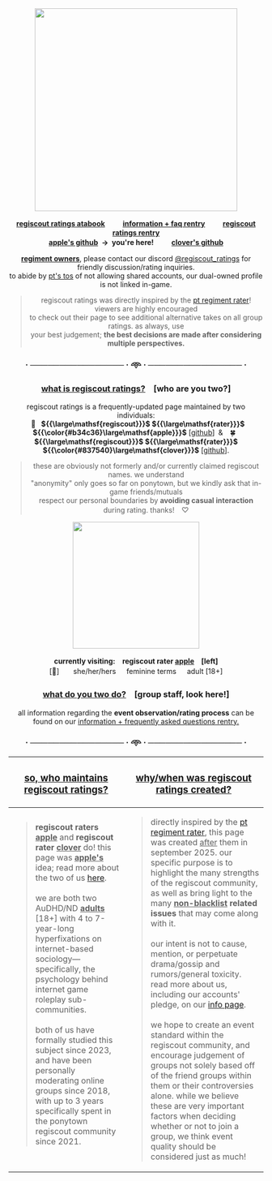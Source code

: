 
<div align="center">
<img src="https://i.postimg.cc/gkGdq95k/logo.png" width="400">

<b> [regiscout ratings atabook](https://regiscout-ratings.atabook.org)　 　[information + faq rentry](https://rentry.co/regiscout-ratings-info)　 　[regiscout ratings rentry](https://rentry.co/regiscout-ratings)\
[apple's github](https://github.com/clover-regiscout-ratings) → you're here!　 　[clover's github](https://github.com/clover-regiscout-ratings) </b>


<ins>**regiment owners**</ins>, please contact our discord [@regiscout_ratings](https://discord.com/users/1412353928355516516) for friendly discussion/rating inquiries.\
to abide by [pt's tos](https://pony.town/termsofservice.html) of not allowing shared accounts, our dual-owned profile is not linked in-game.

> regiscout ratings was directly inspired by the [pt regiment rater](rentry.co/ptregimentrater)! viewers are highly encouraged\
> to check out their page to see additional alternative takes on all group ratings. as always, use\
> your best judgement; <b>the best decisions are made after considering multiple perspectives.</b>
### · ──────────────── · 𖥸 · ──────────────── ·

<h3>
<ins>what is regiscout ratings?</ins>　[who are you two?]
</h3>


regiscout ratings is a frequently-updated page maintained by two individuals:\
 🍎  **${{\large\mathsf{regiscout}}}$ ${{\large\mathsf{rater}}}$ ${{\color{#b34c36}\large\mathsf{apple}}}$** [[github](https://github.com/apple-regiscout-ratings)] &  🍀  **${{\large\mathsf{regiscout}}}$ ${{\large\mathsf{rater}}}$ ${{\color{#837540}\large\mathsf{clover}}}$** [[github](https://github.com/clover-regiscout-ratings)].

> these are obviously not formerly and/or currently claimed regiscout names. we understand\
> "anonymity" only goes so far on ponytown, but we kindly ask that in-game friends/mutuals\
> respect our personal boundaries by **avoiding casual interaction** during rating. thanks!　♡

<img src="https://i.postimg.cc/zGJCrfQZ/image.png" width="250">

**currently visiting:　regiscout rater <ins>apple</ins>　[left]**\
[🍎]　  she/her/hers　 feminine terms　 adult [18+]</sup>


<h3><ins>what do you two do?</ins>　[group staff, look here!]</h3>

all information regarding the **event observation/rating process** can be\
found on our [information + frequently asked questions rentry.](https://rentry.co/regiscout-ratings-info)

### · ──────────────── · 𖥸 · ──────────────── ·
</div>

| <h3><ins>so, who maintains regiscout ratings?</ins></h3> | <h3><ins>why/when was regiscout ratings created?</ins></h3> |
| ------------- | ------------- |
| <blockquote>**regiscout raters <ins>apple</ins>** and **regiscout rater <ins>clover</ins>** do! this page was **<ins>apple's</ins>** idea; read more about the two of us [here](https://rentry.co/regiscout-ratings-info).<br/><br/> we are both two AuDHD/ND <ins>**adults**</ins> [18+] with 4 to 7-year-long hyperfixations on internet-based sociology—specifically, the psychology behind internet game roleplay sub-communities.<br/><br/> both of us have formally studied this subject since 2023, and have been personally moderating online groups since 2018, with up to 3 years specifically spent in the ponytown regiscout community since 2021.</blockquote>  <br /> | <blockquote> directly inspired by the [pt regiment rater](rentry.co/ptregimentrater), this page was created <ins>after</ins> them in september 2025. our specific purpose is to highlight the many strengths of the regiscout community, as well as bring light to the many <b><ins>non-blacklist</ins> related issues</b> that may come along with it.<br/><br/> our intent is not to cause, mention, or perpetuate drama/gossip and rumors/general toxicity. read more about us, including our accounts' pledge, on our [info page](https://rentry.co/regiscout-ratings-info).<br/><br/>  we hope to create an event standard within the regiscout community, and encourage judgement of groups not solely based off of the friend groups within them or their controversies alone. while we believe these are very important factors when deciding whether or not to join a group, we think event quality should be considered just as much! </blockquote> |


